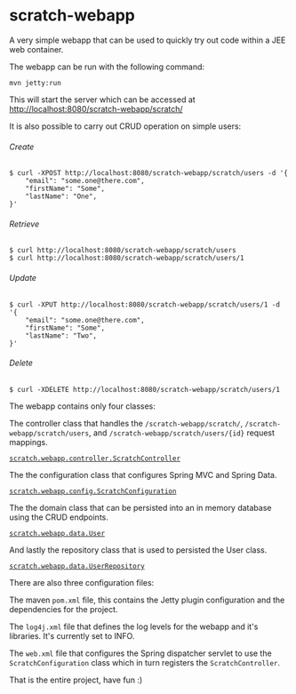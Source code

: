 scratch-webapp
==============

A very simple webapp that can be used to quickly try out code within a JEE web container.

The webapp can be run with the following command:

    mvn jetty:run

This will start the server which can be accessed at [http://localhost:8080/scratch-webapp/scratch/](http://localhost:8080/scratch-webapp/scratch/ "scratch-webapp")

It is also possible to carry out CRUD operation on simple users:

###### Create
    $ curl -XPOST http://localhost:8080/scratch-webapp/scratch/users -d '{
        "email": "some.one@there.com",
        "firstName": "Some",
        "lastName": "One",
    }'

###### Retrieve
    $ curl http://localhost:8080/scratch-webapp/scratch/users
    $ curl http://localhost:8080/scratch-webapp/scratch/users/1

###### Update
    $ curl -XPUT http://localhost:8080/scratch-webapp/scratch/users/1 -d '{
        "email": "some.one@there.com",
        "firstName": "Some",
        "lastName": "Two",
    }'

###### Delete
    $ curl -XDELETE http://localhost:8080/scratch-webapp/scratch/users/1


The  webapp contains only four classes:

The controller class that handles the `/scratch-webapp/scratch/`, `/scratch-webapp/scratch/users`, and `/scratch-webapp/scratch/users/{id}` request mappings.

[`scratch.webapp.controller.ScratchController`](https://github.com/karlbennett/scratch-webapp/blob/master/src/main/java/scratch/webapp/controller/ScratchController.java "ScratchController")

The the configuration class that configures Spring MVC and Spring Data.

[`scratch.webapp.config.ScratchConfiguration`](https://github.com/karlbennett/scratch-webapp/blob/master/src/main/java/scratch/webapp/config/ScratchConfiguration.java "ScratchConfiguration")
    
The the domain class that can be persisted into an in memory database using the CRUD endpoints.

[`scratch.webapp.data.User`](https://github.com/karlbennett/scratch-webapp/blob/master/src/main/java/scratch/webapp/data/User.java "User")

And lastly the repository class that is used to persisted the User class.

[`scratch.webapp.data.UserRepository`](https://github.com/karlbennett/scratch-webapp/blob/master/src/main/java/scratch/webapp/data/UserRepository.java "UserRepository")

There are also three configuration files:

The maven `pom.xml` file, this contains the Jetty plugin configuration and the dependencies for the project.

The `log4j.xml` file that defines the log levels for the webapp and it's libraries. It's currently set to INFO.

The `web.xml` file that configures the Spring dispatcher servlet to use the `ScratchConfiguration` class which in turn registers the `ScratchController`.

That is the entire project, have fun :)
